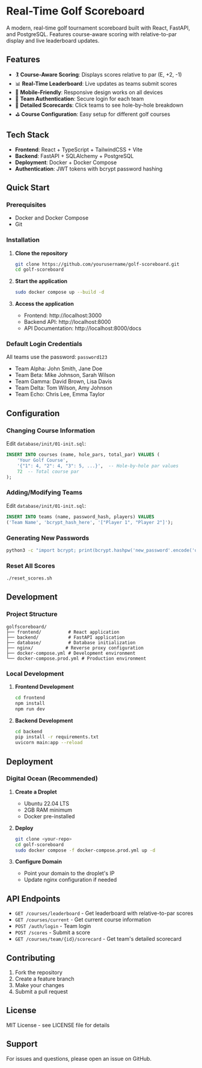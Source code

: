 # Real-Time Golf Scoreboard

A modern, real-time golf tournament scoreboard built with React, FastAPI, and PostgreSQL. Features course-aware scoring with relative-to-par display and live leaderboard updates.

## Features

- 🏌️ **Course-Aware Scoring**: Displays scores relative to par (E, +2, -1)
- 📊 **Real-Time Leaderboard**: Live updates as teams submit scores
- 📱 **Mobile-Friendly**: Responsive design works on all devices
- 🔐 **Team Authentication**: Secure login for each team
- 🎯 **Detailed Scorecards**: Click teams to see hole-by-hole breakdown
- ⛳ **Course Configuration**: Easy setup for different golf courses

## Tech Stack

- **Frontend**: React + TypeScript + TailwindCSS + Vite
- **Backend**: FastAPI + SQLAlchemy + PostgreSQL
- **Deployment**: Docker + Docker Compose
- **Authentication**: JWT tokens with bcrypt password hashing

## Quick Start

### Prerequisites
- Docker and Docker Compose
- Git

### Installation

1. **Clone the repository**
   ```bash
   git clone https://github.com/yourusername/golf-scoreboard.git
   cd golf-scoreboard
   ```

2. **Start the application**
   ```bash
   sudo docker compose up --build -d
   ```

3. **Access the application**
   - Frontend: http://localhost:3000
   - Backend API: http://localhost:8000
   - API Documentation: http://localhost:8000/docs

### Default Login Credentials

All teams use the password: `password123`

- Team Alpha: John Smith, Jane Doe
- Team Beta: Mike Johnson, Sarah Wilson
- Team Gamma: David Brown, Lisa Davis
- Team Delta: Tom Wilson, Amy Johnson
- Team Echo: Chris Lee, Emma Taylor

## Configuration

### Changing Course Information

Edit `database/init/01-init.sql`:

```sql
INSERT INTO courses (name, hole_pars, total_par) VALUES (
    'Your Golf Course',
    '{"1": 4, "2": 4, "3": 5, ...}',  -- Hole-by-hole par values
    72  -- Total course par
);
```

### Adding/Modifying Teams

Edit `database/init/01-init.sql`:

```sql
INSERT INTO teams (name, password_hash, players) VALUES
('Team Name', 'bcrypt_hash_here', '["Player 1", "Player 2"]');
```

### Generating New Passwords

```bash
python3 -c "import bcrypt; print(bcrypt.hashpw('new_password'.encode('utf-8'), bcrypt.gensalt()).decode('utf-8'))"
```

### Reset All Scores

```bash
./reset_scores.sh
```

## Development

### Project Structure
```
golfscoreboard/
├── frontend/          # React application
├── backend/           # FastAPI application
├── database/          # Database initialization
├── nginx/            # Reverse proxy configuration
├── docker-compose.yml # Development environment
└── docker-compose.prod.yml # Production environment
```

### Local Development

1. **Frontend Development**
   ```bash
   cd frontend
   npm install
   npm run dev
   ```

2. **Backend Development**
   ```bash
   cd backend
   pip install -r requirements.txt
   uvicorn main:app --reload
   ```

## Deployment

### Digital Ocean (Recommended)

1. **Create a Droplet**
   - Ubuntu 22.04 LTS
   - 2GB RAM minimum
   - Docker pre-installed

2. **Deploy**
   ```bash
   git clone <your-repo>
   cd golf-scoreboard
   sudo docker compose -f docker-compose.prod.yml up -d
   ```

3. **Configure Domain**
   - Point your domain to the droplet's IP
   - Update nginx configuration if needed

## API Endpoints

- `GET /courses/leaderboard` - Get leaderboard with relative-to-par scores
- `GET /courses/current` - Get current course information
- `POST /auth/login` - Team login
- `POST /scores` - Submit a score
- `GET /courses/team/{id}/scorecard` - Get team's detailed scorecard

## Contributing

1. Fork the repository
2. Create a feature branch
3. Make your changes
4. Submit a pull request

## License

MIT License - see LICENSE file for details

## Support

For issues and questions, please open an issue on GitHub. 